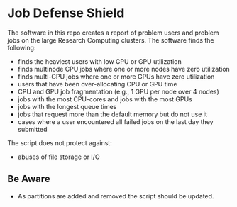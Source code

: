 # Job Defense Shield

The software in this repo creates a report of problem users and problem jobs on the large Research Computing clusters. The software finds the following:

+ finds the heaviest users with low CPU or GPU utilization  
+ finds multinode CPU jobs where one or more nodes have zero utilization  
+ finds multi-GPU jobs where one or more GPUs have zero utilization  
+ users that have been over-allocating CPU or GPU time  
+ CPU and GPU job fragmentation (e.g., 1 GPU per node over 4 nodes)  
+ jobs with the most CPU-cores and jobs with the most GPUs  
+ jobs with the longest queue times  
+ jobs that request more than the default memory but do not use it  
+ cases where a user encountered all failed jobs on the last day they submitted  

The script does not protect against:
+ abuses of file storage or I/O  

## Be Aware

- As partitions are added and removed the script should be updated.  
